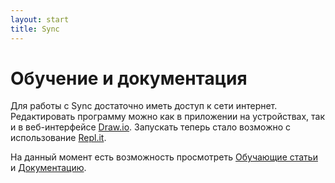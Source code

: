 ```yaml
---
layout: start
title: Sync
---
```

# Обучение и документация

Для работы с Sync достаточно иметь доступ к сети интернет. 
Редактировать программу можно как в приложении на устройствах, так и в веб-интерфейсе [Draw.io][drawio]. 
Запускать теперь стало возможно с использование [Repl.it][replit].

На данный момент есть возможность просмотреть [Обучающие статьи][tutorials] и [Документацию][docs].

[index]: {{site.baseurl}}/index
[tutorials]: {{site.baseurl}}/tutorials#content
[docs]: {{site.baseurl}}/docs#content
[drawio]: https://app.diagrams.net/?splash=0&libs=0&clibs=Uhttps://raw.githubusercontent.com/octo-gone/sync-execution/master/resources/base.drawio;Uhttps://raw.githubusercontent.com/octo-gone/sync-execution/master/resources/structure.drawio
[replit]: https://repl.it/github/octo-gone/sync-execution